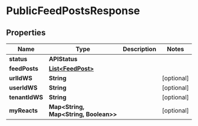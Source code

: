 

# PublicFeedPostsResponse


## Properties

| Name | Type | Description | Notes |
|------------ | ------------- | ------------- | -------------|
|**status** | **APIStatus** |  |  |
|**feedPosts** | [**List&lt;FeedPost&gt;**](FeedPost.md) |  |  |
|**urlIdWS** | **String** |  |  [optional] |
|**userIdWS** | **String** |  |  [optional] |
|**tenantIdWS** | **String** |  |  [optional] |
|**myReacts** | **Map&lt;String, Map&lt;String, Boolean&gt;&gt;** |  |  [optional] |



